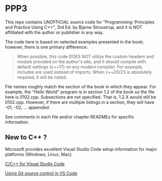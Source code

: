 # PPP3

This repo contains UNOFFICIAL source code for "Programming: Principles and Practice Using C++", 3rd Ed. by Bjarne Stroustrup, and it is NOT affilliated with the author or publisher in any way.

The code here is based on selected examples presented in the book; however, there is one primary difference:

>   When possible, this code DOES NOT utilize the custom headers and module provided on the author's site, and it should compile with default settings (c++17) on any modern compiler.  For example, includes are used instead of imports.  When c++20/23 is absolutely required, it will be noted.

File names roughly match the section of the book in which they appear.  For example, the "Hello World" program is in section 1.2 of the book so the file here is 0102.cpp.  Subsections are not specified.  That is, 1.2.X would still be 0102.cpp.  However, if there are multiple listings in a section, they will have -01, -02, ... appended.

See comments in each file and/or chapter READMEs for specific information.

## New to C++ ?

Microsoft provides excellent Visual Studio Code setup information for major platforms (Windows, Linux, Mac):

[C/C++ for Visual Studio Code](https://code.visualstudio.com/docs/languages/cpp)

[Using Git source control in VS Code](https://code.visualstudio.com/docs/sourcecontrol/overview)
